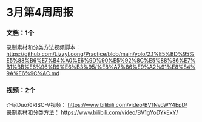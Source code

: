 # 3月第4周周报

### 文档：1个
录制素材和分类方法视频脚本：  https://github.com/LizzyLoong/Practice/blob/main/yolo/2.1%E5%BD%95%E5%88%B6%E7%B4%A0%E6%9D%90%E5%92%8C%E5%88%86%E7%B1%BB%E6%96%B9%E6%B3%95/%E8%A7%86%E9%A2%91%E8%84%9A%E6%9C%AC.md



### 视频：2个
介绍Duo和RISC-V视频：  https://www.bilibili.com/video/BV1NvoWY4EpD/   
录制素材和分类方法：   https://www.bilibili.com/video/BV1gYoDYkExY/   




